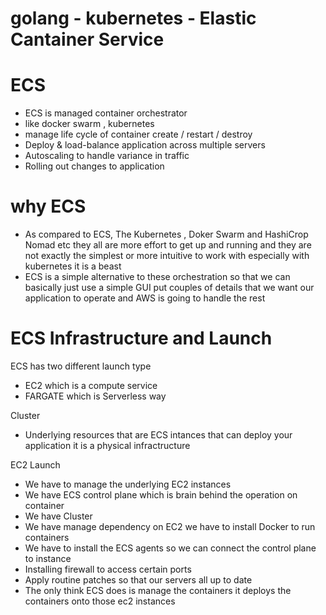 # golang - kubernetes - Elastic Cantainer Service 
# ECS 
- ECS is managed container orchestrator
- like docker swarm , kubernetes
- manage life cycle of container create / restart / destroy
- Deploy & load-balance application across multiple servers
- Autoscaling to handle variance in traffic
- Rolling out changes to application

# why ECS
- As compared to ECS, The Kubernetes , Doker Swarm and HashiCrop Nomad etc they all are more effort to get up and running and they are not exactly the simplest or more intuitive to work with especially with kubernetes it is a beast 
- ECS is a simple alternative to these orchestration so that we can basically just use a simple GUI put couples of details that we want our application to operate and AWS is going to handle the rest 

# ECS Infrastructure and Launch 
 ECS has two different launch type 
- EC2 which is a compute service 
- FARGATE which is Serverless way 
 
 Cluster 
- Underlying resources that are ECS intances that can deploy your application it is a physical infractructure

 EC2 Launch 
- We have to manage the underlying EC2 instances 
- We have ECS control plane which is brain behind the operation on container
- We have Cluster
- We have manage dependency on EC2 we have to install Docker to run containers 
- We have to install the ECS agents so we can connect the control plane to instance
- Installing firewall to access certain ports
- Apply routine patches so that our servers all up to date
- The only think ECS does is manage the containers it deploys the containers onto those ec2 instances


